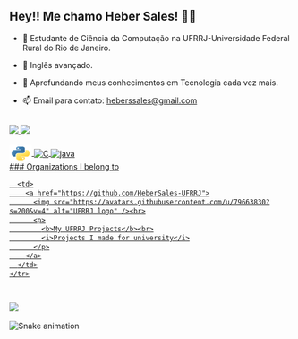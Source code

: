 ## Hey!! Me chamo Heber Sales! 👋😁
- 🌱 Estudante de Ciência da Computação na UFRRJ-Universidade Federal Rural do Rio de Janeiro.
- 📖 Inglês avançado.
- 👾 Aprofundando meus conhecimentos em Tecnologia cada vez mais.
- 📫 Email para contato: heberssales@gmail.com

  ##
  
<div>
  <a href="https://github.com/HeberSales">
  <img width="48%" src="https://github-readme-stats.vercel.app/api?username=HeberSales&show_icons=true&theme=dark&include_all_commits=true&count_private=true"/>
  <img width="51%" src="https://github-readme-stats.vercel.app/api/top-langs/?username=HeberSales&layout=compact&langs_count=16&theme=dark"/>
</div>
  <div style="display: inline_block"><br>
  <img align="center" alt="Python" height="30" width="40" src="https://raw.githubusercontent.com/devicons/devicon/master/icons/python/python-original.svg">
  <img align="center" alt="C" height="30" width="40" src="https://img.shields.io/badge/C-00599C?style=for-the-badge&logo=c&logoColor=white">
  <img align="center" alt="java" height="30" width="40" src="https://img.shields.io/badge/Java-ED8B00?style=for-the-badge&logo=java&logoColor=white">
 
  
</div>
  
<div>
  ### Organizations I belong to

  <table>
    <tr>

      <td>
        <a href="https://github.com/HeberSales-UFRRJ">
          <img src="https://avatars.githubusercontent.com/u/79663830?s=200&v=4" alt="UFRRJ logo" /><br>
          <p>
            <b>My UFRRJ Projects</b><br>
            <i>Projects I made for university</i>
          </p>
        </a>
      </td>
    </tr>
  </table>
 </div>
  
  ##
  
<div> 
  <a href="https://www.linkedin.com/in/heber-sales-483579188/" target="_blank"><img src="https://img.shields.io/badge/-LinkedIn-%230077B5?style=for-the-badge&logo=linkedin&logoColor=white" target="_blank"></a> 
 
  ![Snake animation](https://github.com/HeberSales/HeberSales/blob/output/github-contribution-grid-snake.svg)
 
</div>

  
  
